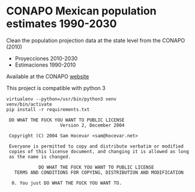 CONAPO Mexican population estimates 1990-2030
=============================================

Clean the population projection data at the state level from the CONAPO (2010)

* Proyecciones 2010-2030
* Estimaciones 1990-2010

Available at the CONAPO [website](http://www.conapo.gob.mx/es/CONAPO/Proyecciones)

This project is compatible with python 3
```
virtualenv --python=/usr/bin/python3 venv
venv/bin/activate
pip install -r requirements.txt
```

```
 DO WHAT THE FUCK YOU WANT TO PUBLIC LICENSE 
                    Version 2, December 2004 

 Copyright (C) 2004 Sam Hocevar <sam@hocevar.net> 

 Everyone is permitted to copy and distribute verbatim or modified 
 copies of this license document, and changing it is allowed as long 
 as the name is changed. 

            DO WHAT THE FUCK YOU WANT TO PUBLIC LICENSE 
   TERMS AND CONDITIONS FOR COPYING, DISTRIBUTION AND MODIFICATION 

  0. You just DO WHAT THE FUCK YOU WANT TO.
```

